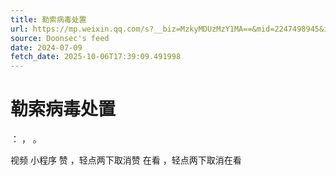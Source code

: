 ```yaml
---
title: 勒索病毒处置
url: https://mp.weixin.qq.com/s?__biz=MzkyMDUzMzY1MA==&mid=2247498945&idx=1&sn=55bd8062634147fcbbf33ef2ad9b5c45
source: Doonsec's feed
date: 2024-07-09
fetch_date: 2025-10-06T17:39:09.491998
---
```


# 勒索病毒处置

：
，
。

视频
小程序
赞
，轻点两下取消赞
在看
，轻点两下取消在看